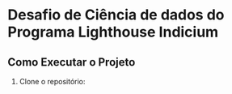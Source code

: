 # Desafio de Ciência de dados do Programa Lighthouse Indicium 


## Como Executar o Projeto  

1. Clone o repositório:

